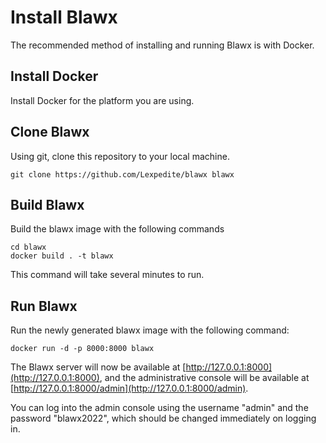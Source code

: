 # Install Blawx

The recommended method of installing and running Blawx is with Docker.

## Install Docker

Install Docker for the platform you are using.

## Clone Blawx

Using git, clone this repository to your local machine.
```
git clone https://github.com/Lexpedite/blawx blawx
```

## Build Blawx

Build the blawx image with the following commands
```
cd blawx
docker build . -t blawx
```

This command will take several minutes to run.

## Run Blawx

Run the newly generated blawx image with the following command:
```
docker run -d -p 8000:8000 blawx
```

The Blawx server will now be available at [http://127.0.0.1:8000](http://127.0.0.1:8000),
and the administrative console will be available at [http://127.0.0.1:8000/admin](http://127.0.0.1:8000/admin).

You can log into the admin console using the username "admin" and the password "blawx2022", which should be
changed immediately on logging in.
